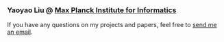 
### Yaoyao Liu @ [Max Planck Institute for Informatics](https://www.mpi-inf.mpg.de/)

If you have any questions on my projects and papers, feel free to [send me an email](mailto:yaoyao.liu@mpi-inf.mpg.de).
